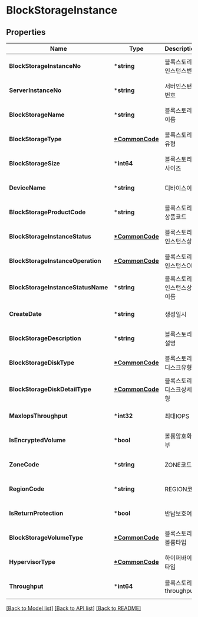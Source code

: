 # BlockStorageInstance

## Properties
Name | Type | Description | Notes
------------ | ------------- | ------------- | -------------
**BlockStorageInstanceNo** | ***string** | 블록스토리지인스턴스번호 | [optional] [default to null]
**ServerInstanceNo** | ***string** | 서버인스턴스번호 | [optional] [default to null]
**BlockStorageName** | ***string** | 블록스토리지이름 | [optional] [default to null]
**BlockStorageType** | **[*CommonCode](CommonCode.md)** | 블록스토리지유형 | [optional] [default to null]
**BlockStorageSize** | ***int64** | 블록스토리지사이즈 | [optional] [default to null]
**DeviceName** | ***string** | 디바이스이름 | [optional] [default to null]
**BlockStorageProductCode** | ***string** | 블록스토리지상품코드 | [optional] [default to null]
**BlockStorageInstanceStatus** | **[*CommonCode](CommonCode.md)** | 블록스토리지인스턴스상태 | [optional] [default to null]
**BlockStorageInstanceOperation** | **[*CommonCode](CommonCode.md)** | 블록스토리지인스턴스OP | [optional] [default to null]
**BlockStorageInstanceStatusName** | ***string** | 블록스토리지인스턴스상태이름 | [optional] [default to null]
**CreateDate** | ***string** | 생성일시 | [optional] [default to null]
**BlockStorageDescription** | ***string** | 블록스토리지설명 | [optional] [default to null]
**BlockStorageDiskType** | **[*CommonCode](CommonCode.md)** | 블록스토리지디스크유형 | [optional] [default to null]
**BlockStorageDiskDetailType** | **[*CommonCode](CommonCode.md)** | 블록스토리지디스크상세유형 | [optional] [default to null]
**MaxIopsThroughput** | ***int32** | 최대IOPS | [optional] [default to null]
**IsEncryptedVolume** | ***bool** | 볼륨암호화여부 | [optional] [default to null]
**ZoneCode** | ***string** | ZONE코드 | [optional] [default to null]
**RegionCode** | ***string** | REGION코드 | [optional] [default to null]
**IsReturnProtection** | ***bool** | 반납보호여부 | [optional] [default to null]
**BlockStorageVolumeType** | **[*CommonCode](CommonCode.md)** | 블록스토리지볼륨타입 | [optional] [default to null]
**HypervisorType** | **[*CommonCode](CommonCode.md)** | 하이퍼바이저타입 | [optional] [default to null]
**Throughput** | ***int64** | 블록스토리지 throughput | [optional] [default to null]

[[Back to Model list]](../README.md#documentation-for-models) [[Back to API list]](../README.md#documentation-for-api-endpoints) [[Back to README]](../README.md)



